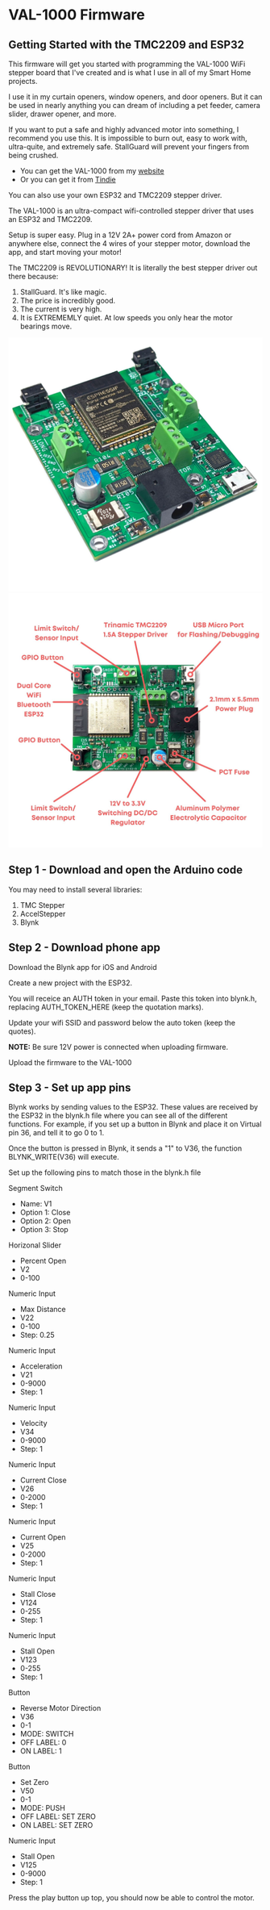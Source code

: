 # VAL-1000 Firmware
## Getting Started with the TMC2209 and ESP32

This firmware will get you started with programming the VAL-1000 WiFi stepper board that I've created and is what I use in all of my Smart Home projects. 

I use it in my curtain openers, window openers, and door openers. But it can be used in nearly anything you can dream of including a pet feeder, camera slider, drawer opener, and more.

If you want to put a safe and highly advanced motor into something, I recommend you use this. It is impossible to burn out, easy to work with, ultra-quite, and extremely safe. StallGuard will prevent your fingers from being crushed.

- You can get the VAL-1000 from my [website](https://valarsystems.com/products/val1000-all-in-one-motion-controller)
- Or you can get it from [Tindie](https://www.tindie.com/products/valar/wifi-stepper-motor-board/)

You can also use your own ESP32 and TMC2209 stepper driver.

The VAL-1000 is an ultra-compact wifi-controlled stepper driver that uses an ESP32 and TMC2209.

Setup is super easy. Plug in a 12V 2A+ power cord from Amazon or anywhere else, connect the 4 wires of your stepper motor, download the app, and start moving your motor!

The TMC2209 is REVOLUTIONARY! It is literally the best stepper driver out there because:
  1) StallGuard. It's like magic.
  2) The price is incredibly good.
  3) The current is very high.
  4) It is EXTREMEMLY quiet. At low speeds you only hear the motor bearings move.

![PCB IMAGE](/docs/images/PCB_github.jpg)
![PCB IMAGE2](/docs/images/PCB_Details.jpg)


## Step 1 - Download and open the Arduino code
You may need to install several libraries:
1. TMC Stepper
2. AccelStepper
3. Blynk

## Step 2 - Download phone app
Download the Blynk app for iOS and Android

Create a new project with the ESP32.

You will receice an AUTH token in your email. Paste this token into blynk.h, replacing AUTH_TOKEN_HERE (keep the quotation marks).

Update your wifi SSID and password below the auto token (keep the quotes).

**NOTE:** Be sure 12V power is connected when uploading firmware.

Upload the firmware to the VAL-1000




## Step 3 - Set up app pins

Blynk works by sending values to the ESP32. These values are received by the ESP32 in the blynk.h file where you can see all of the different functions. 
For example, if you set up a button in Blynk and place it on Virtual pin 36, and tell it to go 0 to 1. 

Once the button is pressed in Blynk, it sends a "1" to V36, the function BLYNK_WRITE(V36) will execute. 

Set up the following pins to match those in the blynk.h file

Segment Switch 
  - Name: V1
  - Option 1: Close
  - Option 2: Open
  - Option 3: Stop

Horizonal Slider
  - Percent Open
  - V2
  - 0-100

Numeric Input
  - Max Distance
  - V22
  - 0-100
  - Step: 0.25

Numeric Input
  - Acceleration
  - V21
  - 0-9000
  - Step: 1

Numeric Input
  - Velocity
  - V34
  - 0-9000
  - Step: 1

Numeric Input
  - Current Close
  - V26
  - 0-2000
  - Step: 1
  
Numeric Input
  - Current Open
  - V25
  - 0-2000
  - Step: 1

Numeric Input
  - Stall Close
  - V124
  - 0-255
  - Step: 1

Numeric Input
  - Stall Open
  - V123
  - 0-255
  - Step: 1

Button
  - Reverse Motor Direction
  - V36
  - 0-1
  - MODE: SWITCH
  - OFF LABEL: 0
  - ON LABEL: 1

Button
  - Set Zero
  - V50
  - 0-1
  - MODE: PUSH
  - OFF LABEL: SET ZERO
  - ON LABEL: SET ZERO

Numeric Input
  - Stall Open
  - V125
  - 0-9000
  - Step: 1
  
  Press the play button up top, you should now be able to control the motor. 
